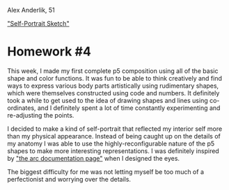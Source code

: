 Alex Anderlik, 51

["Self-Portrait Sketch"](https://alexanderlik.github.io/120-work/hw-4/)

# Homework #4

This week, I made my first complete p5 composition using all of the basic shape and color functions. It was fun to be able to think creatively and find ways to express various body parts artistically using rudimentary shapes, which were themselves constructed using code and numbers. It definitely took a while to get used to the idea of drawing shapes and lines using co-ordinates, and I definitely spent a lot of time constantly experimenting and re-adjusting the points.

I decided to make a kind of self-portrait that reflected my interior self more than my physical appearance. Instead of being caught up on the details of my anatomy I was able to use the highly-reconfigurable nature of the p5 shapes to make more interesting representations. I was definitely inspired by ["the arc documentation page"](https://p5js.org/reference/#/p5/arc) when I designed the eyes.

The biggest difficulty for me was not letting myself be too much of a perfectionist and worrying over the details. 

